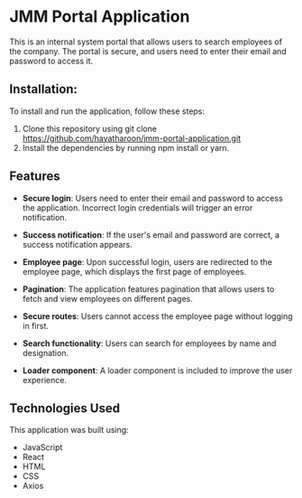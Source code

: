 # **JMM Portal Application**

This is an internal system portal that allows users to search employees of the company. The portal is secure, and users need to enter their email and password to access it.

## **Installation:**

To install and run the application, follow these steps:

1. Clone this repository using git clone https://github.com/hayatharoon/jmm-portal-application.git
2. Install the dependencies by running npm install or yarn.

## **Features**

- **Secure login**: Users need to enter their email and password to access the application. Incorrect login credentials will trigger an error notification.
- **Success notification**: If the user's email and password are correct, a success notification appears.
- **Employee page**: Upon successful login, users are redirected to the employee page, which displays the first page of employees.

- **Pagination**: The application features pagination that allows users to fetch and view employees on different pages.

- **Secure routes**: Users cannot access the employee page without logging in first.

- **Search functionality**: Users can search for employees by name and designation.

- **Loader component**: A loader component is included to improve the user experience.

## **Technologies Used**

This application was built using:

- JavaScript
- React
- HTML
- CSS
- Axios
